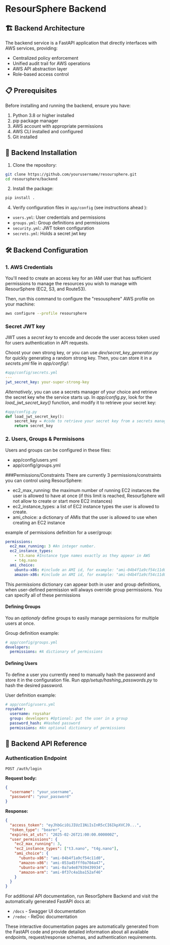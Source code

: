 # ResourSphere Backend

## 🏗️ Backend Architecture
The backend service is a FastAPI application that directly interfaces with AWS services, providing:
- Centralized policy enforcement
- Unified audit trail for AWS operations
- AWS API abstraction layer
- Role-based access control

## 📋 Prerequisites

Before installing and running the backend, ensure you have:

1. Python 3.8 or higher installed
2. pip package manager
3. AWS account with appropriate permissions
4. AWS CLI installed and configured
5. Git installed


## 🔧 Backend Installation

1. Clone the repository:
```bash
git clone https://github.com/yourusername/resoursphere.git
cd resoursphere/backend
```

2. Install the package:
```bash
pip install .
```

4. Verify configuration files in `app/config` (see instructions ahead ):
- `users.yml`: User credentials and permissions
- `groups.yml`: Group definitions and permissions
- `security.yml`: JWT token configuration
- `secrets.yml`: Holds a secret jwt key

## 🛠️ Backend Configuration

### 1. AWS Credentials
You'll need to create an access key for an IAM user that has sufficient permissions to manage the resources you wish to manage with ResourSphere (EC2, S3, and Route53).

Then, run this command to configure the "resousphere" AWS profile on your machine:
```bash
aws configure --profile resoursphere
```

### Secret JWT key
JWT uses a *secret key* to encode and decode the user access token used for users authentication in API requests.

Choost your own strong key, or you can use _dev/secret_key_generator.py_ for quickly generating a random strong key.
Then, you can store it in a _secrets.yml_ file in _app/config/_:
```yaml
#app/config/secrets.yml
---
jwt_secret_key: your-super-strong-key
```

*Alternatively*, you can use a secrets manager of your choice and retrieve the secret key whe the service starts up. 
In _app/config.py_, look for the _load_jwt_secret_key()_ function, and modify it to retrieve your secret key:
```python
#app/config.py
def load_jwt_secret_key():
    secret_key = #code to retrieve your secret key from a secrets manager
    return secret_key
```



### 2. Users, Groups & Permisisons
Users and groups can be configured in these files:
- app/config/users.yml
- app/config/groups.yml

###Permissions/Constraints
There are currently 3 permissions/constraints you can control using ResourSphere:
- ec2_max_running: the maximum number of running EC2 instances the user is allowed to have at once (if this limit is reached, ResourSphere will not allow to create or start more EC2 instances)
- ec2_instance_types: a list of EC2 instance types the user is allowed to create.
- ami_choice: a dictionary of AMIs that the user is allowed to use when creating an EC2 instance

example of permissions definition for a user/group:
```yaml
permissions:
  ec2_max_running: 3 #An integer number.
  ec2_instance_types:
    - t3.nano #Instance type names exactly as they appear in AWS
    - t4g.nano
  ami_choice:
    ubuntu-x86: #include an AMI id, for example: "ami-04b4f1a9cf54c11d0"
    amazon-x86: #include an AMI id, for example: "ami-04b4f1a9cf54c11d0"
```
This _permissions_ dictionary can appear both in user and group definitions, when user-defined permission will always override group permissions. You can specify all of these permissions

#### Defining Groups
You an *optionaly* define groups to easily manage permissions for multiple users at once.

Group definition example:
```yaml
# app/config/groups.yml
developers:
  permissions: #A dictionary of permissions
```

#### Defining Users
To define a user you currently need to manually hash the password and store it in the configuration file. Run _app/setup/hashing_passwords.py_ to hash the desired password.

User definition example:
```yaml
# app/config/users.yml
roysahar:
  username: roysahar
  group: developers #Optional: put the user in a group
  password_hash: #Hashed password
  permissions: #An optional dictionary of permissions
```


## 🚀 Backend API Reference

### Authentication Endpoint

```
POST /auth/login
```

**Request body:**
```json
{
  "username": "your_username",
  "password": "your_password"
}
```

**Response:**
```json
{
  "access_token": "eyJhbGciOiJIUzI1NiIsInR5cCI6IkpXVCJ9...",
  "token_type": "bearer",
  "expires_at_utc": "2025-02-26T21:00:00.000000Z",
  "user_permissions": {
    "ec2_max_running": 3,
    "ec2_instance_types": ["t3.nano", "t4g.nano"],
    "ami_choice": {
      "ubuntu-x86": "ami-04b4f1a9cf54c11d0",
      "amazon-x86": "ami-053a45fff0a704a47",
      "ubuntu-arm": "ami-0a7a4e87939439934",
      "amazon-arm": "ami-0f37c4a1ba152af46"
    }
  }
}
```

For additional API documentation, run ResorSphere Backend and visit the automatically generated FastAPI docs at:

- `/docs` - Swagger UI documentation
- `/redoc` - ReDoc documentation

These interactive documentation pages are automatically generated from the FastAPI code and provide detailed information about all available endpoints, request/response schemas, and authentication requirements.